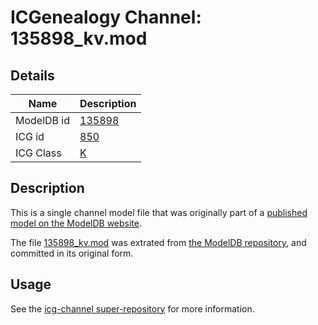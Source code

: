 # ICGenealogy Channel: 135898\_kv.mod

## Details

Name | Description
---- | -----------
ModelDB id | [135898](http://senselab.med.yale.edu/ModelDB/ShowModel.cshtml?model=135898)
ICG id | [850](http://icg.neurotheory.ox.ac.uk/channels/1/850)
ICG Class | [K](http://icg.neurotheory.ox.ac.uk/channels/1)

## Description

This is a single channel model file that was originally part of a [published model on the ModelDB website](http://senselab.med.yale.edu/mModelDB/ShowModel.cshtml?model=135898).

The file [135898\_kv.mod](135898_kv.mod) was extrated from [the ModelDB repository](http://senselab.med.yale.edu/ModelDB/ShowModel.cshtml?model=135898), and committed in its original form.

## Usage

See the [icg-channel super-repository](https://github.com/icgenealogy/icg-channels) for more information.